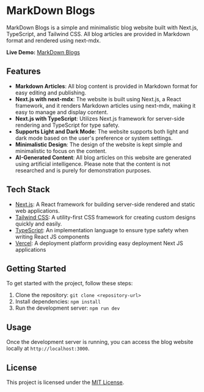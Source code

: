 # MarkDown Blogs

MarkDown Blogs is a simple and minimalistic blog website built with Next.js, TypeScript, and Tailwind CSS. All blog articles are provided in Markdown format and rendered using next-mdx.

**Live Demo:** [MarkDown Blogs](https://md-blogs.vercel.app/)

## Features

- **Markdown Articles**: All blog content is provided in Markdown format for easy editing and publishing.
- **Next.js with next-mdx**: The website is built using Next.js, a React framework, and it renders Markdown articles using next-mdx, making it easy to manage and display content.
- **Next.js with TypeScript**: Utilizes Next.js framework for server-side rendering and TypeScript for type safety.
- **Supports Light and Dark Mode**: The website supports both light and dark mode based on the user's preference or system settings.
- **Minimalistic Design**: The design of the website is kept simple and minimalistic to focus on the content.
- **AI-Generated Content**: All blog articles on this website are generated using artificial intelligence. Please note that the content is not researched and is purely for demonstration purposes.

## Tech Stack

- [Next.js](https://nextjs.org/): A React framework for building server-side rendered and static web applications.
- [Tailwind CSS](https://tailwindcss.com/): A utility-first CSS framework for creating custom designs quickly and easily.
- [TypeScript](https://www.typescriptlang.org/): An implementation language to ensure type safety when writing React JS components
- [Vercel](https://vercel.com/): A deployment platform providing easy deployment Next JS applications

## Getting Started

To get started with the project, follow these steps:

1. Clone the repository: `git clone <repository-url>`
2. Install dependencies: `npm install`
3. Run the development server: `npm run dev`

## Usage

Once the development server is running, you can access the blog website locally at `http://localhost:3000`.

## License

This project is licensed under the [MIT License](LICENSE).
